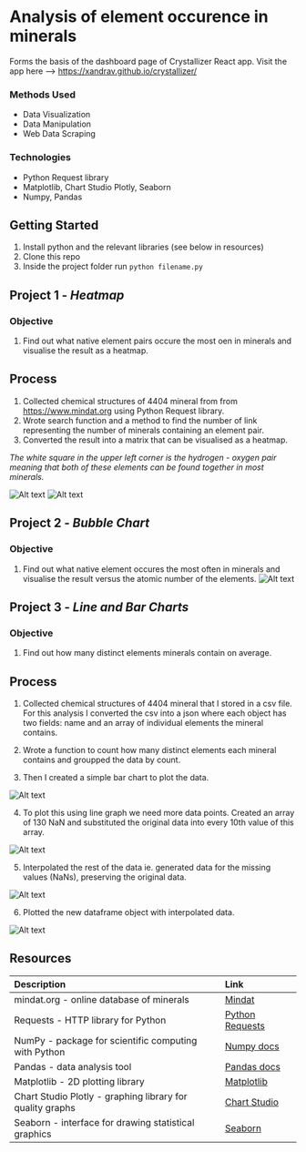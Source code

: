# **Analysis of element occurence in minerals**
Forms the basis of the dashboard page of Crystallizer React app.
Visit the app here  --> https://xandrav.github.io/crystallizer/

### Methods Used
* Data Visualization
* Data Manipulation
* Web Data Scraping

### Technologies
* Python Request library
* Matplotlib, Chart Studio Plotly, Seaborn
* Numpy, Pandas

## Getting Started

1. Install python and the relevant libraries (see below in resources)
2. Clone this repo
3. Inside the project folder run `python filename.py`

## Project 1 - *Heatmap*
### Objective
1. Find out what native element pairs occure the most oen in minerals and visualise the result as a heatmap.

## Process
1. Collected chemical structures of 4404 mineral from from https://www.mindat.org using Python Request library.
2. Wrote search function and a method to find the number of link representing the number of minerals containing an element pair.
3. Converted the result into a matrix that can be visualised as a heatmap. 

*The white square in the upper left corner is the hydrogen - oxygen pair meaning that both of these elements can be found together in most minerals.*

![Alt text](img/heatmap1.png)
![Alt text](img/heatmap2.png)


## Project 2 - *Bubble Chart*
### Objective
1. Find out what native element occures the most often in minerals and visualise the result versus the atomic number of the elements.
![Alt text](img/bubble.png)

## Project 3 - *Line and Bar Charts*
### Objective
1. Find out how many distinct elements minerals contain on average.

## Process
1. Collected chemical structures of 4404 mineral that I stored in a csv file. For this analysis I converted the csv into a json where each object has two fields: name and an array of individual elements the mineral contains.
2. Wrote a function to count how many distinct elements each mineral contains and groupped the data by count.

3. Then I created a simple bar chart to plot the data.

![Alt text](img/interp2.png)

4. To plot this using line graph we need more data points.
Created an array of 130 NaN and substituted the original data into every 10th value of this array. 

![Alt text](img/interp3.png)

5. Interpolated the rest of the data ie. generated data for the missing values (NaNs), preserving the original data. 

![Alt text](img/interp4.png)

6. Plotted the new dataframe object with interpolated data.

![Alt text](img/interp5.png)

## Resources
| Description | Link     |
| :------------- | :------------- |
| mindat.org - online database of minerals | [Mindat](https://www.mindat.org/)|
| Requests - HTTP library for Python       | [Python Requests](https://requests.readthedocs.io/en/master/) |
| NumPy - package for scientific computing with Python  | [Numpy docs](https://numpy.org/) |
| Pandas - data analysis tool | [Pandas docs](https://pandas.pydata.org/) |
| Matplotlib - 2D plotting library | [Matplotlib](https://matplotlib.org/)|
| Chart Studio Plotly - graphing library for quality graphs| [Chart Studio](https://plot.ly/python/getting-started-with-chart-studio/)|
| Seaborn - interface for drawing statistical graphics | [Seaborn](https://seaborn.pydata.org/)|



